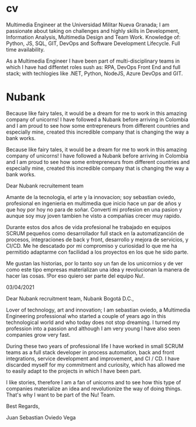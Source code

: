 # cv


Multimedia Engineer at the Universidad Militar Nueva Granada; I am passionate about taking on challenges and highly skills in Development, Information Analysis, Multimedia Design and Team Work. Knowledge of: Python, JS, SQL, GIT, DevOps and Software Development Lifecycle. Full time availability.

As a Multimedia Engineer I have been part of multi-disciplinary teams in which I have had diffentet roles sush as: RPA, DevOps
Front End and  full stack; with techlogies like .NET, Python, NodeJS, Azure DevOps and GIT.


# Nubank
Because like fairy tales, it would be a dream for me to work in this amazing company of unicorns! I have followed a Nubank before arriving in Colombia and I am proud to see how some entrepreneurs from different countries and especially mine, created this incredible company that is changing the way a bank works.

Because like fairy tales, it would be a dream for me to work in this amazing company of unicorns! I have followed a Nubank before arriving in Colombia and I am proud to see how some entrepreneurs from different countries and especially mine, created this incredible company that is changing the way a bank works.

Dear Nubank recruitement team


Amante de la tecnologia, el arte y la innovacion; soy sebastian oviedo, profesional en ingenieria en multimedia que inicio hace un par de años y que hoy por hoy no para de soñar. Convertí mi profesion en una pasion y aunque soy muy joven tambien he visto a compañias crecer muy rapido. 

Durante estos dos años de vida profesional he trabajado en equipos SCRUM pequeños como desarrollador full stack en la automatizanción de procesos, integraciones de back y front, desarrollo y mejora de servicios, y CI/CD. Me he descatado por mi compromiso y curiosidad lo que me ha permitido adaptarme con facilidad a los proyectos en los que he sido parte.

Me gustan las historias, por lo tanto soy un fan de los unicornios y de ver como este tipo empresas materializan una idea y revolucionan la manera de hacer las cosas. !Por eso quiero ser parte del equipo Nu!.



03/04/2021


Dear Nubank recruitment team,
Nubank
Bogotá D.C.,

Lover of technology, art and innovation; I am sebastian oviedo, a Multimedia Engineering professional who started a couple of years ago in this technological world and who today does not stop dreaming. I turned my profession into a passion and although I am very young I have also seen companies grow very fast.

During these two years of professional life I have worked in small SCRUM teams as a full stack developer in process automation, back and front integrations, service development and improvement, and CI / CD. I have discarded myself for my commitment and curiosity, which has allowed me to easily adapt to the projects in which I have been part.

I like stories, therefore I am a fan of unicorns and to see how this type of companies materialize an idea and revolutionize the way of doing things. That's why I want to be part of the Nu! Team.

Best Regards,

Juan Sebastian Oviedo Vega
